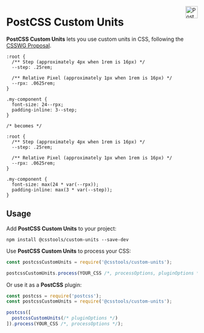 <a href="https://www.npmjs.com/package/@csstools/custom-units" target="_blank"><img src="https://img.shields.io/npm/v/@csstools/custom-units?color=%23444&label=&labelColor=%23CB0000&logo=data:image/svg+xml;base64,PHN2ZyB4bWxucz0iaHR0cDovL3d3dy53My5vcmcvMjAwMC9zdmciIHZpZXdCb3g9IjE1MCAxNTAgNDAwIDQwMCIgZmlsbD0iI0ZGRiI+PHBhdGggZD0iTTE1MCA1NTBoMjAwVjI1MGgxMDB2MzAwaDEwMFYxNTBIMTUweiIvPjwvc3ZnPg==&style=for-the-badge" alt="PostCSS Custom Units" align="right" valign="middle" height="32" /></a>

# PostCSS Custom Units

**PostCSS Custom Units** lets you use custom units in CSS, following the [CSSWG Proposal](https://github.com/w3c/csswg-drafts/issues/7379).

```pcss
:root {
  /** Step (approximately 4px when 1rem is 16px) */
  --step: .25rem;

  /** Relative Pixel (approximately 1px when 1rem is 16px) */
  --rpx: .0625rem;
}

.my-component {
  font-size: 24--rpx;
  padding-inline: 3--step;
}

/* becomes */

:root {
  /** Step (approximately 4px when 1rem is 16px) */
  --step: .25rem;

  /** Relative Pixel (approximately 1px when 1rem is 16px) */
  --rpx: .0625rem;
}

.my-component {
  font-size: max(24 * var(--rpx));
  padding-inline: max(3 * var(--step));
}
```

## Usage

Add **PostCSS Custom Units** to your project:

```shell
npm install @csstools/custom-units --save-dev
```

Use **PostCSS Custom Units** to process your CSS:

```js
const postcssCustomUnits = require('@csstools/custom-units');

postcssCustomUnits.process(YOUR_CSS /*, processOptions, pluginOptions */);
```

Or use it as a **PostCSS** plugin:

```js
const postcss = require('postcss');
const postcssCustomUnits = require('@csstools/custom-units');

postcss([
  postcssCustomUnits(/* pluginOptions */)
]).process(YOUR_CSS /*, processOptions */);
```
